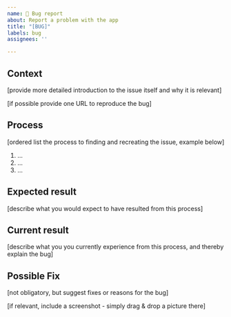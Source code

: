 ```yaml
---
name: 🐛 Bug report
about: Report a problem with the app
title: "[BUG]"
labels: bug
assignees: ''

---
```


## Context

[provide more detailed introduction to the issue itself and why it is relevant]

[if possible provide one URL to reproduce the bug]

## Process

[ordered list the process to finding and recreating the issue, example below]

1. ...
2. ...
3. ...

## Expected result

[describe what you would expect to have resulted from this process]

## Current result

[describe what you you currently experience from this process, and thereby explain the bug]

## Possible Fix

[not obligatory, but suggest fixes or reasons for the bug]

[if relevant, include a screenshot - simply drag & drop a picture there]
